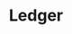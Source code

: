 ---
codehost: https://github.com/LedgerHQ
facebook: https://facebook.com/Ledger
instagram: https://instagram.com/ledger
linkedin: https://linkedin.com/company/ledgerhq
logohandle: ledger
sort: ledger
title: Ledger
twitter: https://x.com/Ledger
website: https://www.ledger.com/
youtube: https://youtube.com/Ledger
---